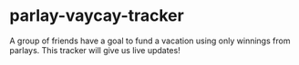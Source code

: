 # parlay-vaycay-tracker
A group of friends have a goal to fund a vacation using only winnings from parlays. This tracker will give us live updates!
